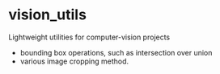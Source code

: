 # vision_utils
Lightweight utilities for computer-vision projects

* bounding box operations, such as intersection over union
* various image cropping method.

